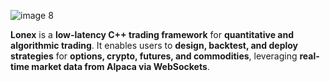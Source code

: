 ![image 8](https://github.com/user-attachments/assets/5f73d212-47dd-4447-b701-982e6cdba7e9)

**Lonex** is a **low-latency C++ trading framework** for **quantitative and algorithmic trading**. It enables users to **design, backtest, and deploy strategies** for **options, crypto, futures, and commodities**, leveraging **real-time market data from Alpaca via WebSockets**.
